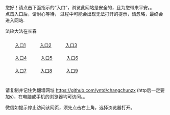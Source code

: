 您好！请点击下面指示的“入口”，浏览此网站是安全的，且为您带来平安。。 <br/>
点击入口后，请耐心等待， 过程中可能会出现无法打开的提示，请忽略，最终会进入网站. </br>

法轮大法在长春<br/>
<div style="padding:10px"><a style="margin:20px" target="_blank" href="https://d35pmoc9kuamyu.cloudfront.net/2Qpsp?dpupznsn" id="ccLink1" rel="nofollow">入口1</a> <a target="_blank" style="margin:20px" href="https://d1alwrlk1q4qtd.cloudfront.net/2Qpsp?codhawn" id="ccLink2" rel="nofollow">入口2</a> <a style="margin:20px" target="_blank" href="https://d3jz0guz5yxp7q.cloudfront.net/2Qpsp?oflfdzr" id="ccLink3" rel="nofollow">入口3</a></div>

<div style="padding:10px" ><a style="margin:20px" target="_blank" href="https://d35pmoc9kuamyu.cloudfront.net/2Qpsp?dpupznsn" id="ccLink4" rel="nofollow">入口4</a> <a style="margin:20px" href="https://d1alwrlk1q4qtd.cloudfront.net/2Qpsp?codhawn" target="_blank" id="ccLink5" rel="nofollow">入口5</a> <a style="margin:20px" href="https://d3jz0guz5yxp7q.cloudfront.net/2Qpsp?oflfdzr" target="_blank" id="ccLink6" rel="nofollow">入口6</a></div>

<div style="padding:10px"><a style="margin:20px" target="_blank" href="https://d35pmoc9kuamyu.cloudfront.net/2Qpsp?dpupznsn" id="ccLink7" rel="nofollow">入口7</a> <a style="margin:20px" href="https://d1alwrlk1q4qtd.cloudfront.net/2Qpsp?codhawn" target="_blank" id="ccLink8" rel="nofollow">入口8</a> <a style="margin:20px" target="_blank" href="https://d3jz0guz5yxp7q.cloudfront.net/2Qpsp?oflfdzr" id="ccLink9" rel="nofollow">入口9</a></div>

<br/>



请复制并记住免翻墙网址 https://github.com/yntd/changchunzx (http后一定要加s)，在电脑或手机的浏览器均可访问。。<br/>

微信如提示停止访问该网页，须先点击右上角，选择浏览器打开。
